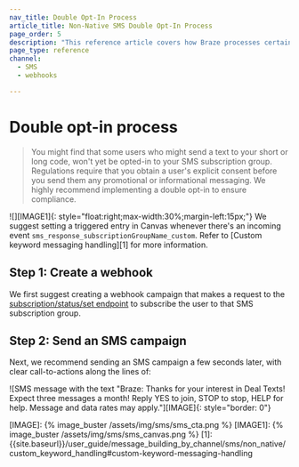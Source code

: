 ```yaml
---
nav_title: Double Opt-In Process
article_title: Non-Native SMS Double Opt-In Process
page_order: 5
description: "This reference article covers how Braze processes certain keywords for non-native SMS users, as well as best practices when creating an SMS webhook campaign."
page_type: reference
channel:
  - SMS
  - webhooks

---
```


# Double opt-in process

> You might find that some users who might send a text to your short or long code, won't yet be opted-in to your SMS subscription group. Regulations require that you obtain a user's explicit consent before you send them any promotional or informational messaging. We highly recommend implementing a double opt-in to ensure compliance. 

![][IMAGE1]{: style="float:right;max-width:30%;margin-left:15px;"}
We suggest setting a triggered entry in Canvas whenever there's an incoming event `sms_response_subscriptionGroupName_custom`. Refer to [Custom keyword messaging handling][1] for more information.

## Step 1: Create a webhook

We first suggest creating a webhook campaign that makes a request to the [subscription/status/set endpoint][SSSendpoint] to subscribe the user to that SMS subscription group.

## Step 2: Send an SMS campaign

Next, we recommend sending an SMS campaign a few seconds later, with clear call-to-actions along the lines of:

![SMS message with the text "Braze: Thanks for your interest in Deal Texts! Expect three messages a month! Reply YES to join, STOP to stop, HELP for help. Message and data rates may apply."][IMAGE]{: style="border: 0"}

[SSSendpoint]: {{site.baseurl}}/api/endpoints/subscription_groups/post_update_user_subscription_group_status/
[IMAGE]: {% image_buster /assets/img/sms/sms_cta.png %}
[IMAGE1]: {% image_buster /assets/img/sms/sms_canvas.png %}
[1]: {{site.baseurl}}/user_guide/message_building_by_channel/sms/non_native/custom_keyword_handling#custom-keyword-messaging-handling
